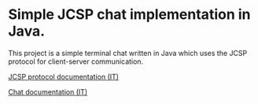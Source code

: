 # Simple JCSP chat implementation in Java.
This project is a simple terminal chat written in Java which uses the JCSP protocol
for client-server communication.

[JCSP protocol documentation (IT)](jcsp.pdf)

[Chat documentation (IT)](https://lotti-meucci.github.io/chat/)
